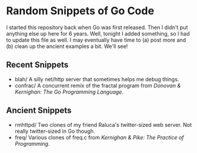 # Random Snippets of Go Code

I started this repository back when Go was first released. Then I didn't
put anything else up here for 6 years. Well, tonight I added something,
so I had to update this file as well. I may eventually have time to
(a) post more and (b) clean up the ancient examples a bit. We'll see!

## Recent Snippets

- blah/ A silly net/http server that sometimes helps me
debug things.
- confrac/ A concurrent remix of the fractal program from
*Donovan & Kernighan: The Go Programming Language*.

## Ancient Snippets

- rmhttpd/ Two clones of my friend Raluca's twitter-sized web server.
Not really twitter-sized in Go though.
- freq/ Various clones of freq.c from *Kernighan & Pike: The Practice
of Programming*.
